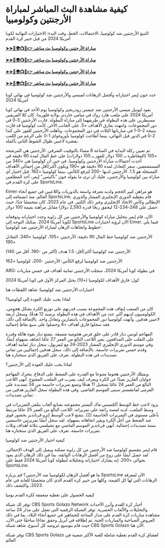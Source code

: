 #  كيفية مشاهدة البث المباشر لمباراة الأرجنتين وكولومبيا

التنبؤ الأرجنتين ضد كولومبيا، الاحتمالات، الخط، وقت البدء: الاختيارات النهائية لكوبا أمريكا 2024 من قبل خبير كرة القدم

**[➤➤🔴🌍📺📱👉 مباراة الأرجنتين وكولومبيا بث مباشر](https://cutt.ly/qehE25B4)**

**[➤➤🔴🌍📺📱👉 مباراة الأرجنتين وكولومبيا بث مباشر](https://cutt.ly/qehE25B4)**

**[➤➤🔴🌍📺📱👉 مباراة الأرجنتين وكولومبيا بث مباشر](https://cutt.ly/qehE25B4)**

**[➤➤🔴🌍📺📱👉 مباراة الأرجنتين وكولومبيا بث مباشر](https://cutt.ly/qehE25B4)**

حدد جون إيمر اختياراته وأفضل الرهانات لميسي والأرجنتين ضد كولومبيا في نهائي كوبا أمريكا 2024

يقود ليونيل ميسي الأرجنتين ضد جيمس رودريجيز وكولومبيا يوم الأحد في نهائي كوبا أمريكا 2024 على ملعب هارد روك في ميامي جاردنز بولاية فلوريدا. كان كلا الفريقين مسيطرين على هذه البطولة في طريقهما إلى مباراة البطولة. فازت الأرجنتين 3-0 في دور المجموعات، وانتهت بفارق الأهداف +5. على الجانب الآخر، كانت كولومبيا قد فازت بنتيجة 2-0-1 في مبارياتها الثلاث في دور المجموعات. وتأهلت الأرجنتين للفوز على كندا 2-0 في الدور قبل النهائي، بينما أطاحت كولومبيا بأوروغواي 1-0 على الرغم من اللعب بعشرة لاعبين طوال الشوط الثاني بأكمله.


تم تعيين ركلة البداية في الساعة 8 مساءً بالتوقيت الشرقي. الأرجنتين هي المرشحة +105 (المخاطرة بـ 100 دولار للفوز بـ 105 دولارات) على خط المال لمدة 90 دقيقة في أحدث احتمالات مباراة الأرجنتين وكولومبيا، في حين أن كولومبيا هي +340 من المستضعفين. سعر التعادل لمدة 90 دقيقة هو +190 ويكون أكثر/أقل من إجمالي الأهداف المسجلة هو 1.5. الأرجنتين لديها -200 لترفع الكأس، بينما كولومبيا +162. قبل اختيار أي مباراة بين كولومبيا والأرجنتين، عليك أن ترى ما يقوله جون "باكيتس" إيمر، أحد المطلعين على كرة القدم في SportsLine.

Eimer هو مراهن كبير الحجم ولديه معرفة واسعة بالدوريات واللاعبين في جميع أنحاء العالم. منذ انضمامه إلى SportsLine، قام بتغطية الدوري الإنجليزي الممتاز والدوري الإيطالي وكأس الاتحاد الإنجليزي وغير ذلك الكثير. في عام 2023، كان متحمسًا جدًا، حيث حصل على 248-234-12 ليحقق ربحًا قدره 2,593 دولارًا مقابل مراهنة بقيمة 100 دولار.

الآن، قام إيمر بتحليل مباراة كولومبيا والأرجنتين من كل زاوية وحدد اختياراته وتوقعاته لكوبا أمريكا 2024. يمكنك التوجه إلى SportsLine الآن لرؤية اختيارات Eimer. فيما يلي خطوط واتجاهات الرهان لمباراة الأرجنتين ضد كولومبيا:

الأرجنتين ضد كولومبيا خط المال 90 دقيقة: الأرجنتين +105، كولومبيا +340، التعادل +190

الأرجنتين ضد كولومبيا أكثر/أقل: 1.5 هدف (أكثر من -190، أقل من 140)

الأرجنتين ضد كولومبيا لرفع الكأس: الأرجنتين -200، كولومبيا +162

ARG: في بطولة كوبا أمريكا 2024، سجلت الأرجنتين ثمانية أهداف في خمس مباريات

كول: فارق الأهداف لكولومبيا (+10) يحتل المركز الأول في كوبا أمريكا 2024

اختيارات الأرجنتين ضد كولومبيا: شاهد اللقطات هنا

لماذا يجب عليك العودة إلى كولومبيا؟

كان من الصعب إيقاف هذه المجموعة بسبب قدرتهم على توزيع الكرة بشكل هجومي. الكولومبيون لديهم أكبر عدد من الأهداف في هذه البطولة برصيد 12 هدفًا، وسجل أربعة لاعبين هدفين. وأنهت كولومبيا دور المجموعات بانتصارين وتعادل واحد. بالإضافة إلى ذلك، فقد سجلوا فارق أهداف +4 وحصلوا على سبع نقاط إجمالية.

المهاجم لويس دياز قادر على خلق فرص هجومية متسقة. يتمتع دياز بقوة هائلة وقدرة على التغلب على المدافعين. يغير اللاعب البالغ من العمر 27 عامًا اتجاهه بسهولة أيضًا. وفي موسم الدوري الإنجليزي الممتاز 2023-24 مع ليفربول، سجل دياز ثمانية أهداف وقدم خمس تمريرات حاسمة. بالإضافة إلى ذلك، سجل هدفين إجماليين من ثماني تسديدات في هذه البطولة. تعرف على الفريق الذي ستختاره هنا.

لماذا يجب عليك العودة إلى الأرجنتين؟

ويمتلك الأرجنتين هجوما متنوعا مع القدرة على الضغط على الدفاع. يتحرك المهاجم جوليان ألفاريز بعيدًا عن الكرة ويعرف كيف يضرب في الملعب المفتوح. أنهى اللاعب البالغ من العمر 24 عامًا تسجيل 11 هدفًا وتسع تمريرات حاسمة من 34 تسديدة على المرمى لمانشستر سيتي الموسم الماضي. وفي هذه البطولة سجل ألفاريز هدفين من ثماني تسديدات.

يزود لاعب خط الوسط ألكسيس ماك أليستر مجموعته بصانع ألعاب يتلقى التمريرات في وسط الملعب. لديه لمسة رائعة على تمريراته. اللاعب البالغ من العمر 25 عامًا مرتبط بأعلى مستوى في التمريرات الحاسمة (2). يتمتع لاعب الوسط إنزو فرنانديز بحضور قوي عند الضغط من أجل الكرة ويغير اتجاهاته بسهولة. لقد سجل أيضًا تمريرتين حاسمتين بستة تسديدات إجمالية. أنهى فرنانديز الموسم الماضي مع تشيلسي بثلاثة أهداف وثلاث تمريرات حاسمة. تعرف على الفريق الذي ستختاره هنا.

كيفية اختيار الأرجنتين ضد كولومبيا


قام إيمر بتقسيم كولومبيا ضد الأرجنتين من كل زاوية ممكنة ويميل إلى الهدف الإجمالي. لقد حصل أيضًا على زوج من أفضل الرهانات الواثقة، بما في ذلك الرهان الذي يعود بحوالي +200. إنه يشارك اختياراته وتحليلاته لبطولة كوبا أمريكا 2024 فقط على SportsLine.

ما هو أفضل الرهان لكولومبيا ضد الأرجنتين؟ قم بزيارة SportsLine الآن لمعرفة الرهانات التي لها كل القيمة، وكلها من خبير كرة القدم الذي كان متحمسًا للغاية في عام 2023، واكتشف ذلك.

كيفية الحصول على تغطية متعمقة لكرة القدم يوميا

توفر لك شبكة CBS Sports Golazo Network أخبار كرة القدم وأبرز الأحداث والتحليلات والألعاب الحصرية. توفر الشبكة الرقمية التي تعمل على مدار 24 ساعة مشاهدة مباريات كرة القدم على مدار الساعة للجماهير في جميع أنحاء البلاد، بما في ذلك العروض الصباحية والمباريات الحية. تم إطلاقه في أبريل وحقق نجاحًا ساحقًا حتى الآن، حيث قام بتوسيع عروضه كل أسبوع. شاهد شبكة CBS Sports Golazo الآن هنا.

توفر شبكة CBS Sports Golazo لعشاق كرة القدم تغطية شاملة للعبة الأكثر شعبية في العالم
